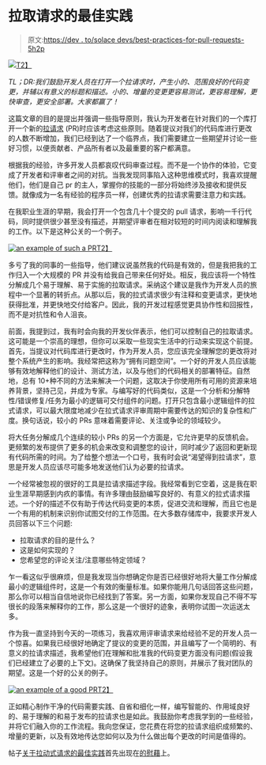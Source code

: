 # 拉取请求的最佳实践

> 原文:[https://dev . to/solace devs/best-practices-for-pull-requests-5h2p](https://dev.to/solacedevs/best-practices-for-pull-requests-5h2p)

[![](../Images/4233d6c8e6a5f2a2ac64cb3fa4b3608e.png)T2】](https://res.cloudinary.com/practicaldev/image/fetch/s--eG49rwCS--/c_limit%2Cf_auto%2Cfl_progressive%2Cq_auto%2Cw_880/https://solace.com/wp-content/uploads/2019/08/blog-post-featured-image_pull-request.jpg)

*TL；DR:我们鼓励开发人员在打开一个拉请求时，产生小的、范围良好的代码变更，并辅以有意义的标题和描述。小的、增量的变更更容易测试，更容易理解，更快审查，更安全部署。大家都赢了！*

这篇文章的目的是提出并强调一些指导原则，我认为开发者在针对我们的一个库打开一个新的[拉请求](https://help.github.com/en/articles/about-pull-requests) (PR)时应该考虑这些原则。随着提议对我们的代码库进行更改的人数不断增加，我们已经到达了一个临界点，我们需要建立一些期望并讨论一些好习惯，以便贡献者、产品所有者以及最重要的客户都满意。

根据我的经验，许多开发人员都哀叹代码审查过程。而不是一个协作的体验，它变成了开发者和评审者之间的对抗。当我发现同事陷入这种思维模式时，我喜欢提醒他们，他们是自己 pr 的主人，掌握你的技能的一部分将始终涉及接收和提供反馈。就像成为一名有经验的程序员一样，创建优秀的拉请求需要注意力和实践。

在我职业生涯的早期，我会打开一个包含几十个提交的 pull 请求，影响一千行代码，同时提供很少甚至没有描述，并期望评审者在相对较短的时间内阅读和理解我的工作。以下是这种公关的一个例子。

[![an example of such a PR](../Images/b892465ca4b8c8a295cfaa3c78f2f58c.png)T2】](https://solace.com/wp-content/uploads/2019/08/bad-pr-blur.png)

多亏了我的同事的一些指导，他们建议说虽然我的代码是有效的，但是我把我的工作归入一个大规模的 PR 并没有给我自己带来任何好处。相反，我应该将一个特性分解成几个易于理解、易于实施的拉取请求。采纳这个建议是我作为开发人员的旅程中一个显著的转折点。从那以后，我的拉式请求很少有注释和变更请求，更快地获得批准，并更快地交付给客户。因此，我的开发过程感觉更具协作性和回报性，而不是对抗性和令人沮丧。

前面，我提到过，我有时会向我的开发伙伴表示，他们可以控制自己的拉取请求。这可能是一个崇高的理想，但你可以采取一些现实生活中的行动来实现这个前提。首先，当提议对代码库进行更改时，作为开发人员，您应该完全理解您的更改将对整个系统产生的影响。我经常把这称为“拥有问题空间”。一个好的开发人员应该能够有效地解释他们的设计、测试方法，以及与他们的代码相关的部署特征。自然地，总有 10+种不同的方法来解决一个问题，这取决于你使用所有可用的资源来培养背景，坚持己见，并成为专家。与编写好的代码类似，这是一个分析和分解特性/错误修复/任务为最小的逻辑可交付组件的问题。打开只包含最小逻辑组件的拉式请求，可以最大限度地减少在拉式请求评审周期中需要传达的知识的复杂性和广度。换句话说，较小的 PRs 意味着需要评论、关注或争论的领域较少。

将大任务分解成几个连续的较小 PRs 的另一个方面是，它允许更早的反馈机会。更频繁的发布提供了更多的机会来改变和调整您的设计，同时减少了返回和更新现有代码所需的时间。为了给整个想法一个口号，我有时会说“渴望得到拉请求”，意思是开发人员应该尽可能多地发送他们认为必要的拉请求。

一个经常被忽视的很好的工具是拉请求描述字段。我经常看到它空着，这是我在职业生涯早期感到内疚的事情。有许多理由鼓励编写良好的、有意义的拉式请求描述。一个好的描述不仅有助于传达代码变更的本质，促进交流和理解，而且它也是一个有用的机制来识别你试图交付的工作范围。在大多数存储库中，我要求开发人员回答以下三个问题:

*   拉取请求的目的是什么？
*   这是如何实现的？
*   您希望您的评论关注/注意哪些特定领域？

乍一看这似乎很麻烦，但是我发现当你想确定你是否已经很好地将大量工作分解成最小的逻辑组件时，这是一个有效的衡量标准。如果你能用几句话回答这些问题，那么你可以相当自信地说你已经找到了答案。另一方面，如果你发现自己不得不写很长的段落来解释你的工作，那么这是一个很好的迹象，表明你试图一次运送太多。

作为我一直坚持到今天的一项练习，我喜欢用评审请求来给经验不足的开发人员一个惊喜。如果我已经很好地确定了提议的变更的范围，并且编写了一个简明的、有意义的拉请求描述，我希望他们在理解和批准我的代码变更方面没有问题(假设我们已经建立了必要的上下文)。这确保了我坚持自己的原则，并展示了我对团队的期望。这是一个好的公关的例子。

[![an example of a good PR](../Images/0c31be5ea600cae4b19bc8e4ca91d47c.png)T2】](https://solace.com/wp-content/uploads/2019/08/good-pr-blur.gif)

正如精心制作干净的代码需要实践、自省和细化一样，编写智能的、作用域良好的、易于理解的和易于发布的拉请求也是如此。我鼓励你考虑我学到的一些经验，并将它们融入你的工作流程。我向您保证，您花费在将您的拉请求组织成频繁的、增量的更新，以及有效地传达您如何以及为什么做出每个更改的时间是值得的。

帖子[关于拉动式请求的最佳实践](https://solace.com/blog/best-practices-for-pull-requests/)首先出现在[的慰藉](https://solace.com)上。